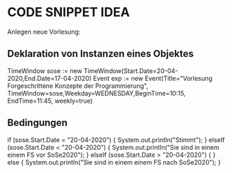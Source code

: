 # CODE SNIPPET IDEA
 
 Anlegen neue Vorlesung:
 
 ## Deklaration von Instanzen eines Objektes 
 TimeWindow sose := new TimeWindow(Start.Date=20-04-2020,End.Date=17-04-2020)
 Event exp := new Event(Title="Vorlesung Forgeschrittene Konzepte der Programmierung", 
                        TimeWindow=sose,Weekday=WEDNESDAY,BeginTime=10:15, EndTime=11:45,
                        weekly=true)

## Bedingungen
if (sose.Start.Date = "20-04-2020") {
    System.out.println("Stimmt");
} elseIf (sose.Start.Date < "20-04-2020") {
    System.out.println("Sie sind in einem einem FS vor SoSe2020");
} elseIf (sose.Start.Date > "20-04-2020") {
} else {
    System.out.println("Sie sind in einem einem FS nach SoSe2020");
}
